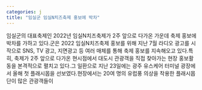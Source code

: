 ```yaml
---
categories: j
title: "임실군 임실N치즈축제 홍보에 박차"
---
```

임실군의 대표축제인 2022년 임실N치즈축제가 2주 앞으로 다가온 가운데 축제 홍보에 박차를 가하고 있다.군은 2022 임실N치즈축제 홍보를 위해 지난 7월 라디오 광고를 시작으로 SNS, TV 광고, 지면광고 등 여러 매체를 통해 축제 홍보를 지속해오고 있다.특히, 축제가 2주 앞으로 다가온 현시점에서 대도시 관광객을 직접 찾아가는 현장 홍보활동을 본격적으로 펼치고 있다.그 일환으로 지난 23일에는 광주 유스케어 터미널 광장에서 올해 첫 플래시몹을 선보였다.현장에서는 20여 명의 유럽풍 의상을 착용한 플래시몹단이 많은 관광객들이